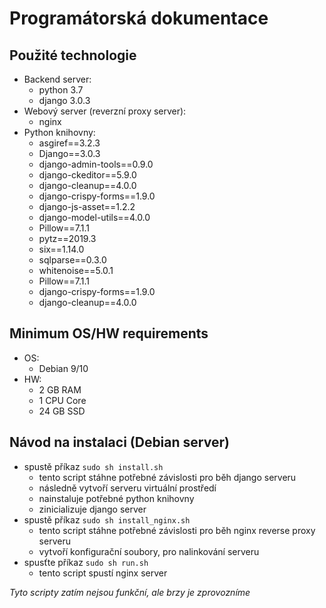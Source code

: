 # Programátorská dokumentace
## Použité technologie
- Backend server:
    - python 3.7
    - django 3.0.3
- Webový server (reverzní proxy server):
    - nginx
- Python knihovny:
    - asgiref==3.2.3
    - Django==3.0.3
    - django-admin-tools==0.9.0
    - django-ckeditor==5.9.0
    - django-cleanup==4.0.0
    - django-crispy-forms==1.9.0
    - django-js-asset==1.2.2
    - django-model-utils==4.0.0
    - Pillow==7.1.1
    - pytz==2019.3
    - six==1.14.0
    - sqlparse==0.3.0
    - whitenoise==5.0.1
    - Pillow==7.1.1
    - django-crispy-forms==1.9.0
    - django-cleanup==4.0.0

## Minimum OS/HW requirements
- OS:
    - Debian 9/10
- HW:
    - 2 GB RAM
    - 1 CPU Core
    - 24 GB SSD


## Návod na instalaci (Debian server)
- spustě příkaz `sudo sh install.sh`
    - tento script stáhne potřebné závislosti pro běh django serveru
    - následně vytvoří serveru virtuální prostředí
    - nainstaluje potřebné python knihovny
    - zinicializuje django server
- spustě příkaz `sudo sh install_nginx.sh`
    - tento script stáhne potřebné závislosti pro běh nginx reverse proxy serveru
    - vytvoří konfigurační soubory, pro nalinkování serveru
- spusťte příkaz `sudo sh run.sh`
    - tento script spustí nginx server

*Tyto scripty zatím nejsou funkční, ale brzy je zprovozníme*